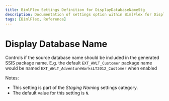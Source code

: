 ```yaml
---
title: BimlFlex Settings Definition for DisplayDatabaseNameStg
description: Documentation of settings option within BimlFlex for DisplayDatabaseNameStg
tags: [BimlFlex, Reference]
---
```


# Display Database Name

Controls if the source database name should be included in the generated SSIS package name. E.g. the default `EXT_AWLT_Customer` package name would be named `EXT_AWLT_AdventureWorksLT2012_Customer` when enabled

Notes:

* This setting is part of the *Staging Naming* settings category.
* The default value for this setting is `N`.
